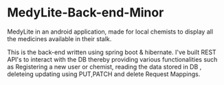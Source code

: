# MedyLite-Back-end-Minor
MedyLite in an android application, made for local chemists to display all the medicines available in their stalk.

This is the back-end written using spring boot & hibernate. I've built REST API's to interact with the DB thereby providing various functionalities such as Registering a new user or chemist, reading the data stored in DB , deleteing updating using PUT,PATCH and delete Request Mappings.
